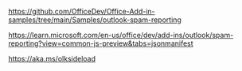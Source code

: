 https://github.com/OfficeDev/Office-Add-in-samples/tree/main/Samples/outlook-spam-reporting

https://learn.microsoft.com/en-us/office/dev/add-ins/outlook/spam-reporting?view=common-js-preview&tabs=jsonmanifest

https://aka.ms/olksideload
